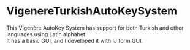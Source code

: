 # VigenereTurkishAutoKeySystem
This Vigenère AutoKey System has support for both Turkish and other languages using Latin alphabet.<br>
It has a basic GUI, and I developed it with IJ form GUI.
